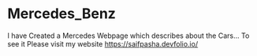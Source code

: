# Mercedes_Benz
I have Created a Mercedes Webpage which describes about the Cars... To see it Please visit my website https://saifpasha.devfolio.io/ 
